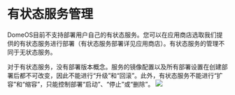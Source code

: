 # 有状态服务管理

DomeOS目前不支持部署用户自己的有状态服务。您可以在应用商店选取我们提供的有状态服务进行部署（有状态服务部署详见应用商店）。有状态服务的管理不同于无状态服务。

对于有状态服务，没有部署版本概念。服务的镜像配置以及所有部署设置在创建部署后都不可改变，因此不能进行“升级”和“回滚”。此外，有状态服务不能进行“扩容”和“缩容”，只能控制部署“启动”、“停止”或“删除”。
![](http://881471b33d4f9.cdn.sohucs.com/q_mini/newproject6.jpg)

